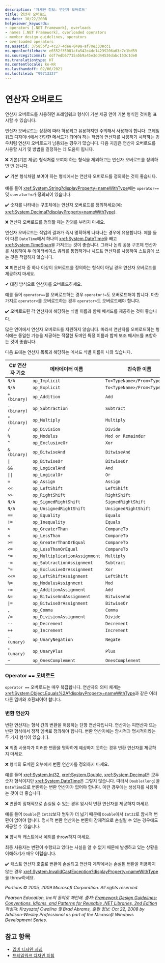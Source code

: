 ```yaml
---
description: '자세한 정보: 연산자 오버로드'
title: 연산자 오버로드
ms.date: 10/22/2008
helpviewer_keywords:
- operators [.NET Framework], overloads
- names [.NET Framework], overloaded operators
- member design guidelines, operators
- overloaded operators
ms.assetid: 37585bf2-4c27-4dee-849a-af70e3338cc1
ms.openlocfilehash: e6552f35081afa542e4dc14239206a63c7c1bd59
ms.sourcegitcommit: ddf7edb67715a5b9a45e3dd44536dabc153c1de0
ms.translationtype: HT
ms.contentlocale: ko-KR
ms.lasthandoff: 02/06/2021
ms.locfileid: "99713327"
---
```

# <a name="operator-overloads"></a>연산자 오버로드

연산자 오버로드를 사용하면 프레임워크 형식이 기본 제공 언어 기본 형식인 것처럼 표시할 수 있습니다.

 연산자 오버로드는 상황에 따라 허용되고 유용하지만 주의해서 사용해야 합니다. 프레임워크 디자이너에서 간단한 메서드가 되어야 하는 작업에 연산자를 사용하기 시작하는 경우처럼 연산자 오버로드가 남용되는 경우가 많습니다. 다음 지침은 연산자 오버로드를 사용할 시기 및 방법을 결정하는 데 도움이 됩니다.

 ❌ 기본(기본 제공) 형식처럼 보여야 하는 형식을 제외하고는 연산자 오버로드를 정의하면 안 됩니다.

 ✔️ 기본 형식처럼 보여야 하는 형식에서는 연산자 오버로드를 정의하는 것이 좋습니다.

 예를 들어 <xref:System.String?displayProperty=nameWithType>에는 `operator==` 및 `operator!=`가 정의되어 있습니다.

 ✔️ 숫자를 나타내는 구조체에는 연산자 오버로드를 정의하세요(예: <xref:System.Decimal?displayProperty=nameWithType>).

 ❌ 연산자 오버로드를 정의할 때는 잔꾀를 부리지 마세요.

 연산자 오버로드는 작업의 결과가 즉시 명확하게 나타나는 경우에 유용합니다. 예를 들어 다른 `DateTime`에서 하나의 <xref:System.DateTime>을 빼고 <xref:System.TimeSpan>을 가져오는 것이 좋습니다. 그러나 논리 공용 구조체 연산자를 사용하여 두 데이터베이스 쿼리를 통합하거나 시프트 연산자를 사용하여 스트림에 쓰는 것은 적합하지 않습니다.

 ❌ 피연산자 중 하나 이상이 오버로드를 정의하는 형식이 아닐 경우 연산자 오버로드를 제공하지 마세요.

 ✔ 대칭 방식으로 연산자를 오버로드하세요.

 예를 들어 `operator==`를 오버로드하는 경우 `operator!=`도 오버로드해야 합니다. 마찬가지로 `operator<`를 오버로드하는 경우 `operator>`도 오버로드해야 합니다.

 ✔️ 오버로드된 각 연산자에 해당하는 식별 이름과 함께 메서드를 제공하는 것이 좋습니다.

 많은 언어에서 연산자 오버로드를 지원하지 않습니다. 따라서 연산자를 오버로드하는 형식에는 동일한 기능을 제공하는 적절한 도메인 특정 이름과 함께 보조 메서드를 포함하는 것이 좋습니다.

 다음 표에는 연산자 목록과 해당하는 메서드 식별 이름이 나와 있습니다.

|C# 연산자 기호|메타데이터 이름|친숙한 이름|
|-------------------------|-------------------|-------------------|
|`N/A`|`op_Implicit`|`To<TypeName>/From<TypeName>`|
|`N/A`|`op_Explicit`|`To<TypeName>/From<TypeName>`|
|`+ (binary)`|`op_Addition`|`Add`|
|`- (binary)`|`op_Subtraction`|`Subtract`|
|`* (binary)`|`op_Multiply`|`Multiply`|
|`/`|`op_Division`|`Divide`|
|`%`|`op_Modulus`|`Mod or Remainder`|
|`^`|`op_ExclusiveOr`|`Xor`|
|`& (binary)`|`op_BitwiseAnd`|`BitwiseAnd`|
|<code>&#124;</code>|`op_BitwiseOr`|`BitwiseOr`|
|`&&`|`op_LogicalAnd`|`And`|
|<code>&#124;&#124;</code>|`op_LogicalOr`|`Or`|
|`=`|`op_Assign`|`Assign`|
|`<<`|`op_LeftShift`|`LeftShift`|
|`>>`|`op_RightShift`|`RightShift`|
|`N/A`|`op_SignedRightShift`|`SignedRightShift`|
|`N/A`|`op_UnsignedRightShift`|`UnsignedRightShift`|
|`==`|`op_Equality`|`Equals`|
|`!=`|`op_Inequality`|`Equals`|
|`>`|`op_GreaterThan`|`CompareTo`|
|`<`|`op_LessThan`|`CompareTo`|
|`>=`|`op_GreaterThanOrEqual`|`CompareTo`|
|`<=`|`op_LessThanOrEqual`|`CompareTo`|
|`*=`|`op_MultiplicationAssignment`|`Multiply`|
|`-=`|`op_SubtractionAssignment`|`Subtract`|
|`^=`|`op_ExclusiveOrAssignment`|`Xor`|
|`<<=`|`op_LeftShiftAssignment`|`LeftShift`|
|`%=`|`op_ModulusAssignment`|`Mod`|
|`+=`|`op_AdditionAssignment`|`Add`|
|`&=`|`op_BitwiseAndAssignment`|`BitwiseAnd`|
|<code>&#124;=</code>|`op_BitwiseOrAssignment`|`BitwiseOr`|
|`,`|`op_Comma`|`Comma`|
|`/=`|`op_DivisionAssignment`|`Divide`|
|`--`|`op_Decrement`|`Decrement`|
|`++`|`op_Increment`|`Increment`|
|`- (unary)`|`op_UnaryNegation`|`Negate`|
|`+ (unary)`|`op_UnaryPlus`|`Plus`|
|`~`|`op_OnesComplement`|`OnesComplement`|

### <a name="overloading-operator-"></a>Operator == 오버로드

 `operator ==` 오버로드는 매우 복잡합니다. 연산자의 의미 체계는 <xref:System.Object.Equals%2A?displayProperty=nameWithType>과 같은 여러 다른 멤버와 호환되어야 합니다.

### <a name="conversion-operators"></a>변환 연산자

 변환 연산자는 형식 간의 변환을 허용하는 단항 연산자입니다. 연산자는 피연산자 또는 반환 형식에서 정적 멤버로 정의해야 합니다. 변환 연산자에는 암시적과 명시적이라는 두 가지 형식이 있습니다.

 ❌ 최종 사용자가 이러한 변환을 명확하게 예상하지 못하는 경우 변환 연산자를 제공하지 마세요.

 ❌ 형식의 도메인 외부에서 변환 연산자를 정의하지 마세요.

 예를 들어 <xref:System.Int32>, <xref:System.Double>, <xref:System.Decimal>은 모두 숫자 형식이지만 <xref:System.DateTime>은 그렇지 않습니다. 따라서 `Double(long)`을 `DateTime`으로 변환하는 변환 연산자가 없어야 합니다. 이런 경우에는 생성자를 사용하는 것이 더 좋습니다.

 ❌ 변환이 잠재적으로 손실될 수 있는 경우 암시적 변환 연산자를 제공하지 마세요.

 예를 들어 `Double`은 `Int32`보다 범위가 더 넓기 때문에 `Double`에서 `Int32`로 암시적 변환이 없어야 합니다. 명시적 변환 연산자는 변환이 잠재적으로 손실될 수 있는 경우에도 제공할 수 있습니다.

 ❌ 암시적 캐스트에서 예외를 throw하지 마세요.

 최종 사용자는 변환이 수행되고 있다는 사실을 알 수 없기 때문에 발생하고 있는 상황을 이해하기가 매우 어렵습니다.

 ✔️ 캐스트 연산자 호출로 변환이 손실되고 연산자 계약에서는 손실된 변환을 허용하지 않는 경우 <xref:System.InvalidCastException?displayProperty=nameWithType>을 throw하세요.

 *Portions © 2005, 2009 Microsoft Corporation. All rights reserved.*

 *Pearson Education, Inc의 동의로 재인쇄. 출처: [Framework Design Guidelines: Conventions, Idioms, and Patterns for Reusable .NET Libraries, 2nd Edition](https://www.informit.com/store/framework-design-guidelines-conventions-idioms-and-9780321545619) 작성자: Krzysztof Cwalina 및 Brad Abrams, 출판 정보: Oct 22, 2008 by Addison-Wesley Professional as part of the Microsoft Windows Development Series.*

## <a name="see-also"></a>참고 항목

- [멤버 디자인 지침](member.md)
- [프레임워크 디자인 지침](index.md)
